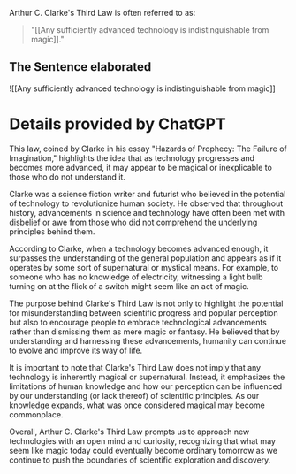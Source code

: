 
Arthur C. Clarke's Third Law is often referred to as:

> "[[Any sufficiently advanced technology is indistinguishable from magic]]."  

## The Sentence elaborated
![[Any sufficiently advanced technology is indistinguishable from magic]]

# Details provided by ChatGPT


This law, coined by Clarke in his essay "Hazards of Prophecy: The Failure of Imagination," highlights the idea that as technology progresses and becomes more advanced, it may appear to be magical or inexplicable to those who do not understand it.

Clarke was a science fiction writer and futurist who believed in the potential of technology to revolutionize human society. He observed that throughout history, advancements in science and technology have often been met with disbelief or awe from those who did not comprehend the underlying principles behind them.

According to Clarke, when a technology becomes advanced enough, it surpasses the understanding of the general population and appears as if it operates by some sort of supernatural or mystical means. For example, to someone who has no knowledge of electricity, witnessing a light bulb turning on at the flick of a switch might seem like an act of magic.

The purpose behind Clarke's Third Law is not only to highlight the potential for misunderstanding between scientific progress and popular perception but also to encourage people to embrace technological advancements rather than dismissing them as mere magic or fantasy. He believed that by understanding and harnessing these advancements, humanity can continue to evolve and improve its way of life.

It is important to note that Clarke's Third Law does not imply that any technology is inherently magical or supernatural. Instead, it emphasizes the limitations of human knowledge and how our perception can be influenced by our understanding (or lack thereof) of scientific principles. As our knowledge expands, what was once considered magical may become commonplace.

Overall, Arthur C. Clarke's Third Law prompts us to approach new technologies with an open mind and curiosity, recognizing that what may seem like magic today could eventually become ordinary tomorrow as we continue to push the boundaries of scientific exploration and discovery.





